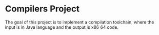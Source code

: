 # Compilers Project

The goal of this project is to implement a compilation toolchain, where the input is in Java language and the output is x86_64 code.
